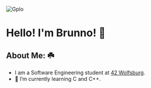 ![Gplo](https://github.com/user-attachments/assets/2114c80f-7110-4716-bed0-e0dc7e944bb6)

# Hello! I'm Brunno! 👋

<!--
**aguiarsilva/aguiarsilva** is a ✨ _special_ ✨ repository because its `README.md` (this file) appears on your GitHub profile.

Here are some ideas to get you started:

- 🔭 I’m currently working on ...
- 🌱 I’m currently learning ...
- 👯 I’m looking to collaborate on ...
- 🤔 I’m looking for help with ...
- 💬 Ask me about ...
- 📫 How to reach me: ...
- 😄 Pronouns: ...
- ⚡ Fun fact: ...
-->

## About Me: ☘️
- I am a Software Engineering student at [42 Wolfsburg](https://42wolfsburg.de/).
- 🌱 I’m currently learning C and C++.

